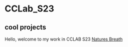 # CCLab_S23
## cool projects
 
Hello, welcome to my work in CCLAB S23
[Natures Breath](https://yn2094.github.io/CCLab_S23/capybalalala)